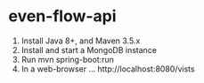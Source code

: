 # even-flow-api

1. Install Java 8+, and Maven 3.5.x
2. Install and start a MongoDB instance
3. Run mvn spring-boot:run
4. In a web-browser ... http://localhost:8080/vists


